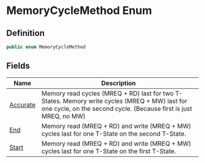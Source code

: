 # MemoryCycleMethod Enum
## Definition

```c#
public enum MemoryCycleMethod
```

## Fields

| Name | Description |
| ---- | ----------- |
| [Accurate](MrKWatkins.EmulatorTestSuites.Z80.Instruction.MemoryCycleMethod.md#fields) | Memory read cycles (MREQ + RD) last for two T-States. Memory write cycles (MREQ + MW) last for one cycle, on the second cycle. (Because first is just MREQ, no MW) |
| [End](MrKWatkins.EmulatorTestSuites.Z80.Instruction.MemoryCycleMethod.md#fields) | Memory read (MREQ + RD) and write (MREQ + MW) cycles last for one T-State on the second T-State. |
| [Start](MrKWatkins.EmulatorTestSuites.Z80.Instruction.MemoryCycleMethod.md#fields) | Memory read (MREQ + RD) and write (MREQ + MW) cycles last for one T-State on the first T-State. |


